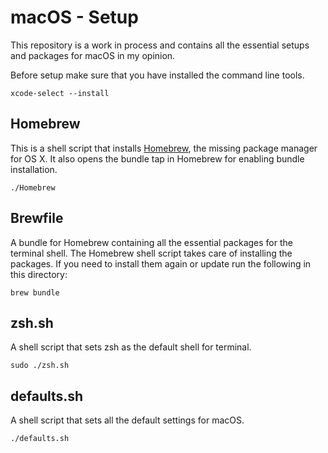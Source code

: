 # macOS - Setup
This repository is a work in process and contains all the essential setups and packages for macOS in my opinion.

Before setup make sure that you have installed the command line tools.

    xcode-select --install

## Homebrew
This is a shell script that installs [Homebrew](http://brew.sh), the missing package manager for OS X. It also opens the bundle tap in Homebrew for enabling bundle installation.

    ./Homebrew

## Brewfile
A bundle for Homebrew containing all the essential packages for the terminal shell. The Homebrew shell script takes care of installing the packages. If you need to install them again or update run the following in this directory:

    brew bundle

## zsh.sh
A shell script that sets zsh as the default shell for terminal.

    sudo ./zsh.sh

## defaults.sh
A shell script that sets all the default settings for macOS.

    ./defaults.sh


